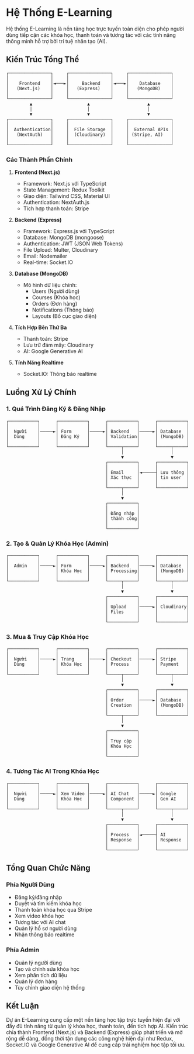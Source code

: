 # Hệ Thống E-Learning

Hệ thống E-Learning là nền tảng học trực tuyến toàn diện cho phép người dùng tiếp cận các khóa học, thanh toán và tương tác với các tính năng thông minh hỗ trợ bởi trí tuệ nhân tạo (AI).

## Kiến Trúc Tổng Thể

```
┌────────────────┐     ┌────────────────┐     ┌────────────────┐
│                │     │                │     │                │
│    Frontend    │◄───►│     Backend    │◄───►│    Database    │
│   (Next.js)    │     │   (Express)    │     │   (MongoDB)    │
│                │     │                │     │                │
└────────────────┘     └────────────────┘     └────────────────┘
         ▲                     ▲                      ▲
         │                     │                      │
         ▼                     ▼                      ▼
┌────────────────┐     ┌────────────────┐     ┌────────────────┐
│                │     │                │     │                │
│  Authentication│     │  File Storage  │     │  External APIs │
│   (NextAuth)   │     │  (Cloudinary)  │     │ (Stripe, AI)   │
│                │     │                │     │                │
└────────────────┘     └────────────────┘     └────────────────┘
```

### Các Thành Phần Chính

1. **Frontend (Next.js)**
   - Framework: Next.js với TypeScript
   - State Management: Redux Toolkit
   - Giao diện: Tailwind CSS, Material UI
   - Authentication: NextAuth.js
   - Tích hợp thanh toán: Stripe

2. **Backend (Express)**
   - Framework: Express.js với TypeScript
   - Database: MongoDB (mongoose)
   - Authentication: JWT (JSON Web Tokens)
   - File Upload: Multer, Cloudinary
   - Email: Nodemailer
   - Real-time: Socket.IO

3. **Database (MongoDB)**
   - Mô hình dữ liệu chính:
     - Users (Người dùng)
     - Courses (Khóa học)
     - Orders (Đơn hàng)
     - Notifications (Thông báo)
     - Layouts (Bố cục giao diện)

4. **Tích Hợp Bên Thứ Ba**
   - Thanh toán: Stripe
   - Lưu trữ đám mây: Cloudinary
   - AI: Google Generative AI

5. **Tính Năng Realtime**
   - Socket.IO: Thông báo realtime

## Luồng Xử Lý Chính

### 1. Quá Trình Đăng Ký & Đăng Nhập

```
┌───────────┐      ┌───────────┐      ┌───────────┐      ┌───────────┐
│           │      │           │      │           │      │           │
│  Người    │─────►│ Form      │─────►│ Backend   │─────►│ Database  │
│  Dùng     │      │ Đăng Ký   │      │ Validation│      │ (MongoDB) │
│           │      │           │      │           │      │           │
└───────────┘      └───────────┘      └─────┬─────┘      └─────┬─────┘
                                            │                  │
                                            ▼                  ▼
                                      ┌───────────┐      ┌───────────┐
                                      │           │      │           │
                                      │ Email     │◄─────┤ Lưu thông │
                                      │ Xác thực  │      │ tin user  │
                                      │           │      │           │
                                      └─────┬─────┘      └───────────┘
                                            │
                                            ▼
                                      ┌───────────┐
                                      │           │
                                      │ Đăng nhập │
                                      │ thành công│
                                      │           │
                                      └───────────┘
```

### 2. Tạo & Quản Lý Khóa Học (Admin)

```
┌───────────┐      ┌───────────┐      ┌───────────┐      ┌───────────┐
│           │      │           │      │           │      │           │
│  Admin    │─────►│ Form      │─────►│ Backend   │─────►│ Database  │
│           │      │ Khóa Học  │      │ Processing│      │ (MongoDB) │
│           │      │           │      │           │      │           │
└───────────┘      └───────────┘      └─────┬─────┘      └─────┬─────┘
                                            │                  │
                                            ▼                  ▼
                                      ┌───────────┐      ┌───────────┐
                                      │           │      │           │
                                      │ Upload    │─────►│ Cloudinary│
                                      │ Files     │      │           │
                                      │           │      │           │
                                      └───────────┘      └───────────┘
```

### 3. Mua & Truy Cập Khóa Học

```
┌───────────┐      ┌───────────┐      ┌───────────┐      ┌───────────┐
│           │      │           │      │           │      │           │
│  Người    │─────►│ Trang     │─────►│ Checkout  │─────►│ Stripe    │
│  Dùng     │      │ Khóa Học  │      │ Process   │      │ Payment   │
│           │      │           │      │           │      │           │
└───────────┘      └───────────┘      └─────┬─────┘      └─────┬─────┘
                                            │                  │
                                            ▼                  ▼
                                      ┌───────────┐      ┌───────────┐
                                      │           │      │           │
                                      │ Order     │─────►│ Database  │
                                      │ Creation  │      │ (MongoDB) │
                                      │           │      │           │
                                      └─────┬─────┘      └───────────┘
                                            │
                                            ▼
                                      ┌───────────┐
                                      │           │
                                      │ Truy cập  │
                                      │ Khóa Học  │
                                      │           │
                                      └───────────┘
```

### 4. Tương Tác AI Trong Khóa Học

```
┌───────────┐      ┌───────────┐      ┌───────────┐      ┌───────────┐
│           │      │           │      │           │      │           │
│  Người    │─────►│ Xem Video │─────►│ AI Chat   │─────►│ Google    │
│  Dùng     │      │ Khóa Học  │      │ Component │      │ Gen AI    │
│           │      │           │      │           │      │           │
└───────────┘      └───────────┘      └─────┬─────┘      └─────┬─────┘
                                            │                  │
                                            ▼                  ▼
                                      ┌───────────┐      ┌───────────┐
                                      │           │      │           │
                                      │ Process   │◄─────┤ AI        │
                                      │ Response  │      │ Response  │
                                      │           │      │           │
                                      └───────────┘      └───────────┘
```

## Tổng Quan Chức Năng

### Phía Người Dùng
- Đăng ký/đăng nhập
- Duyệt và tìm kiếm khóa học
- Thanh toán khóa học qua Stripe
- Xem video khóa học
- Tương tác với AI chat
- Quản lý hồ sơ người dùng
- Nhận thông báo realtime

### Phía Admin
- Quản lý người dùng
- Tạo và chỉnh sửa khóa học
- Xem phân tích dữ liệu
- Quản lý đơn hàng
- Tùy chỉnh giao diện hệ thống

## Kết Luận

Dự án E-Learning cung cấp một nền tảng học tập trực tuyến hiện đại với đầy đủ tính năng từ quản lý khóa học, thanh toán, đến tích hợp AI. Kiến trúc chia thành Frontend (Next.js) và Backend (Express) giúp phát triển và mở rộng dễ dàng, đồng thời tận dụng các công nghệ hiện đại như Redux, Socket.IO và Google Generative AI để cung cấp trải nghiệm học tập tối ưu.